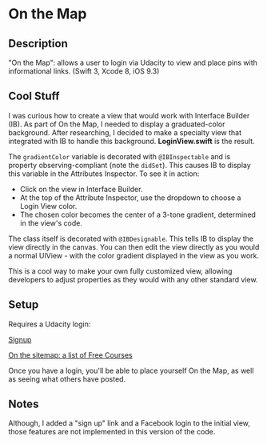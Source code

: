 # On the Map

## Description

"On the Map": allows a user to login via Udacity to view and place pins with informational links. (Swift 3, Xcode 8, iOS 9.3)


## Cool Stuff

I was curious how to create a view that would work with Interface Builder (IB). As part of On the Map, I needed to display a graduated-color background. After researching, I decided to make a specialty view that integrated with IB to handle this background. **LoginView.swift** is the result.

The `gradientColor` variable is decorated with `@IBInspectable` and is property observing-compliant (note the `didSet`). This causes IB to display this variable in the Attributes Inspector. To see it in action:

- Click on the view in Interface Builder.
- At the top of the Attribute Inspector, use the dropdown to choose a Login View color.
- The chosen color becomes the center of a 3-tone gradient, determined in the view's code.

The class itself is decorated with ``@IBDesignable``. This tells IB to display the view directly in the canvas. You can then edit the view directly as you would a normal UIView - with the color gradient displayed in the view as you work.

This is a cool way to make your own fully customized view, allowing developers to adjust properties as they would with any other standard view.


## Setup

Requires a Udacity login:

[Signup](https://auth.udacity.com/sign-up?_ga=1.261743181.1763484505.1459126598&next=https%3A%2F%2Fclassroom.udacity.com%2Fauthenticated)

[On the sitemap: a list of Free Courses](https://www.udacity.com/sitemap)

Once you have a login, you'll be able to place yourself On the Map, as well as seeing what others have posted.

## Notes

Although, I added a "sign up" link and a Facebook login to the initial view, those features are not implemented in this version of the code.



